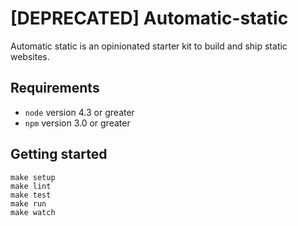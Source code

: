 # [DEPRECATED] Automatic-static

Automatic static is an opinionated starter kit to build and ship static websites. 

## Requirements

 - `node` version 4.3 or greater
 - `npm` version 3.0 or greater

## Getting started

```
make setup
make lint
make test
make run
make watch
```
